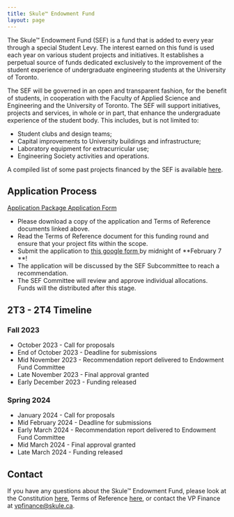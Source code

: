 ```yaml
---
title: Skule™ Endowment Fund
layout: page
---
```


The Skule™ Endowment Fund (SEF) is a fund that is added to every year through a special Student Levy. The interest earned on this fund is used each year on various student projects and initiatives. It establishes a perpetual source of funds dedicated exclusively to the improvement of the student experience of undergraduate engineering students at the University of Toronto.

The SEF will be governed in an open and transparent fashion, for the benefit of students, in cooperation with the Faculty of Applied Science and Engineering and the University of Toronto. The SEF will support initiatives, projects and services, in whole or in part, that enhance the undergraduate experience of the student body. This includes, but is not limited to:
- Student clubs and design teams;
- Capital improvements to University buildings and infrastructure;
- Laboratory equipment for extracurricular use;
- Engineering Society activities and operations.

A compiled list of some past projects financed by the SEF is available [here](https://drive.google.com/drive/u/3/folders/1xL_3wjVRcKnFvMFn17pkqiriw4kwnaNl).

## Application Process

<a class="button is-primary" href="https://new.skule.ca/upload/finance/Special-Projects-Application-2T3-2T4.xlsx"> Application Package </a> 
<a class="button is-primary" href="https://docs.google.com/forms/d/e/1FAIpQLSdI9GVk59q4MyMYtCIylsDHgOeS-dHTfYJwkmGX5NJyimloXw/viewform"> Application Form </a> 

- Please download a copy of the application and Terms of Reference documents linked above. 
- Read the Terms of Reference document for this funding round and ensure that your project fits within the scope. 
- Submit the application to [ this google form ](https://forms.gle/Eh8M7aQBQWho3PdN9) by midnight of **February 7 **! 
- The application will be discussed by the SEF Subcommittee to reach a recommendation.
- The SEF Committee will review and approve individual allocations. Funds will the distributed after this stage. 

## 2T3 - 2T4 Timeline 

### Fall 2023

- October 2023 - Call for proposals
- End of October 2023 - Deadline for submissions
- Mid November 2023 - Recommendation report delivered to Endowment Fund Committee
- Late November 2023 - Final approval granted
- Early December 2023 - Funding released

### Spring 2024

- January 2024 - Call for proposals
- Mid February 2024 - Deadline for submissions
- Early March 2024 - Recommendation report delivered to Endowment Fund Committee
- Mid March 2024 - Final approval granted
- Late March 2024 - Funding released

## Contact

If you have any questions about the Skule™ Endowment Fund, please look at the Constitution [here](../content/finance/SEF_Constitution.pdf), Terms of Reference [here](../content/finance/SEF_Terms_of_Reference.pdf), or contact the VP Finance at vpfinance@skule.ca.